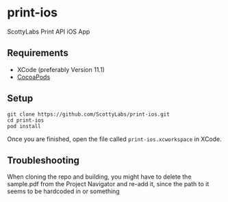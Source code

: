 # print-ios

ScottyLabs Print API iOS App

## Requirements

* XCode (preferably Version 11.1)
* [CocoaPods](https://guides.cocoapods.org/using/getting-started.html)

## Setup

```
git clone https://github.com/ScottyLabs/print-ios.git
cd print-ios
pod install
```

Once you are finished, open the file called `print-ios.xcworkspace` in XCode.

## Troubleshooting

When cloning the repo and building, you might have to delete the sample.pdf from the Project Navigator and re-add it, since the path to it seems to be hardcoded in or something
